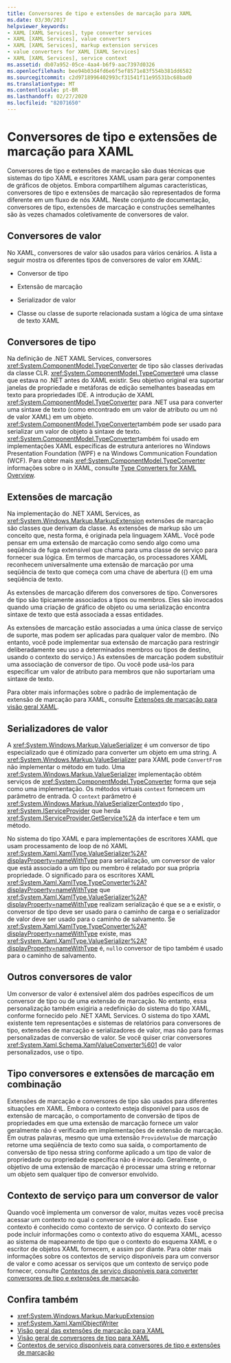 ```yaml
---
title: Conversores de tipo e extensões de marcação para XAML
ms.date: 03/30/2017
helpviewer_keywords:
- XAML [XAML Services], type converter services
- XAML [XAML Services], value converters
- XAML [XAML Services], markup extension services
- value converters for XAML [XAML Services]
- XAML [XAML Services], service context
ms.assetid: db07a952-05ce-4aa4-b6f9-aac7397d0326
ms.openlocfilehash: bee94b03d4fd6e6f5ef8571e83f554b381dd6582
ms.sourcegitcommit: c2d9718996402993cf31541f11e95531bc68bad0
ms.translationtype: MT
ms.contentlocale: pt-BR
ms.lasthandoff: 02/27/2020
ms.locfileid: "82071650"
---
```

# <a name="type-converters-and-markup-extensions-for-xaml"></a>Conversores de tipo e extensões de marcação para XAML

Conversores de tipo e extensões de marcação são duas técnicas que sistemas do tipo XAML e escritores XAML usam para gerar componentes de gráficos de objetos. Embora compartilhem algumas características, conversores de tipo e extensões de marcação são representados de forma diferente em um fluxo de nós XAML. Neste conjunto de documentação, conversores de tipo, extensões de marcação e construções semelhantes são às vezes chamados coletivamente de conversores de valor.

## <a name="value-converters"></a>Conversores de valor

No XAML, conversores de valor são usados para vários cenários. A lista a seguir mostra os diferentes tipos de conversores de valor em XAML:

- Conversor de tipo

- Extensão de marcação

- Serializador de valor

- Classe ou classe de suporte relacionada sustam a lógica de uma sintaxe de texto XAML

## <a name="type-converters"></a>Conversores de tipo

Na definição de .NET XAML Services, conversores <xref:System.ComponentModel.TypeConverter> de tipo são classes derivadas da classe CLR. <xref:System.ComponentModel.TypeConverter>é uma classe que estava no .NET antes do XAML existir. Seu objetivo original era suportar janelas de propriedade e metáforas de edição semelhantes baseadas em texto para propriedades IDE. A introdução de XAML <xref:System.ComponentModel.TypeConverter> para .NET usa para converter uma sintaxe de texto (como encontrado em um valor de atributo ou um nó de valor XAML) em um objeto. <xref:System.ComponentModel.TypeConverter>também pode ser usado para serializar um valor de objeto à sintaxe de texto. <xref:System.ComponentModel.TypeConverter>também foi usado em implementações XAML específicas de estrutura anteriores no Windows Presentation Foundation (WPF) e na Windows Communication Foundation (WCF). Para obter mais <xref:System.ComponentModel.TypeConverter> informações sobre o in XAML, consulte [Type Converters for XAML Overview](type-converters-overview.md).

## <a name="markup-extensions"></a>Extensões de marcação

Na implementação do .NET XAML Services, as <xref:System.Windows.Markup.MarkupExtension> extensões de marcação são classes que derivam da classe. As extensões de markup são um conceito que, nesta forma, é originada pela linguagem XAML. Você pode pensar em uma extensão de marcação como sendo algo como uma seqüência de fuga extensível que chama para uma classe de serviço para fornecer sua lógica. Em termos de marcação, os processadores XAML reconhecem universalmente uma extensão de marcação por uma seqüência de texto que começa com uma chave de abertura ({) em uma seqüência de texto.

As extensões de marcação diferem dos conversores de tipo. Conversores de tipo são tipicamente associados a tipos ou membros. Eles são invocados quando uma criação de gráfico de objeto ou uma serialização encontra sintaxe de texto que está associada a essas entidades.

As extensões de marcação estão associadas a uma única classe de serviço de suporte, mas podem ser aplicadas para qualquer valor de membro. (No entanto, você pode implementar sua extensão de marcação para restringir deliberadamente seu uso a determinados membros ou tipos de destino, usando o contexto do serviço.) As extensões de marcação podem substituir uma associação de conversor de tipo. Ou você pode usá-los para especificar um valor de atributo para membros que não suportariam uma sintaxe de texto.

Para obter mais informações sobre o padrão de implementação de extensão de marcação para XAML, consulte [Extensões de marcação para visão geral XAML](markup-extensions-overview.md).

## <a name="value-serializers"></a>Serializadores de valor

A <xref:System.Windows.Markup.ValueSerializer> é um conversor de tipo especializado que é otimizado para converter um objeto em uma string. A <xref:System.Windows.Markup.ValueSerializer> para XAML pode `ConvertFrom` não implementar o método em tudo. Uma <xref:System.Windows.Markup.ValueSerializer> implementação obtém serviços de <xref:System.ComponentModel.TypeConverter> forma que seja como uma implementação. Os métodos virtuais `context` fornecem um parâmetro de entrada. O `context` parâmetro é <xref:System.Windows.Markup.IValueSerializerContext>do tipo , <xref:System.IServiceProvider> que herda <xref:System.IServiceProvider.GetService%2A> da interface e tem um método.

No sistema do tipo XAML e para implementações de escritores XAML que usam processamento de loop de nó XAML <xref:System.Xaml.XamlType.ValueSerializer%2A?displayProperty=nameWithType> para serialização, um conversor de valor que está associado a um tipo ou membro é relatado por sua própria propriedade. O significado para os escritores XAML <xref:System.Xaml.XamlType.TypeConverter%2A?displayProperty=nameWithType> que <xref:System.Xaml.XamlType.ValueSerializer%2A?displayProperty=nameWithType> realizam serialização é que se a e existir, o conversor de tipo deve ser usado para o caminho de carga e o serializador de valor deve ser usado para o caminho de salvamento. Se <xref:System.Xaml.XamlType.TypeConverter%2A?displayProperty=nameWithType> existe, mas <xref:System.Xaml.XamlType.ValueSerializer%2A?displayProperty=nameWithType> é, `null`o conversor de tipo também é usado para o caminho de salvamento.

## <a name="other-value-converters"></a>Outros conversores de valor

Um conversor de valor é extensível além dos padrões específicos de um conversor de tipo ou de uma extensão de marcação. No entanto, essa personalização também exigiria a redefinição do sistema do tipo XAML, conforme fornecido pelo .NET XAML Services. O sistema do tipo XAML existente tem representações e sistemas de relatórios para conversores de tipo, extensões de marcação e serializadores de valor, mas não para formas personalizadas de conversão de valor. Se você quiser criar conversores <xref:System.Xaml.Schema.XamlValueConverter%601> de valor personalizados, use o tipo.

## <a name="type-converters-and-markup-extensions-in-combination"></a>Tipo conversores e extensões de marcação em combinação

Extensões de marcação e conversores de tipo são usados para diferentes situações em XAML. Embora o contexto esteja disponível para usos de extensão de marcação, o comportamento de conversão de tipos de propriedades em que uma extensão de marcação fornece um valor geralmente não é verificado em implementações de extensão de marcação. Em outras palavras, mesmo que uma extensão `ProvideValue` de marcação retorne uma seqüência de texto como sua saída, o comportamento de conversão de tipo nessa string conforme aplicado a um tipo de valor de propriedade ou propriedade específica não é invocado. Geralmente, o objetivo de uma extensão de marcação é processar uma string e retornar um objeto sem qualquer tipo de conversor envolvido.

## <a name="service-context-for-a-value-converter"></a>Contexto de serviço para um conversor de valor

Quando você implementa um conversor de valor, muitas vezes você precisa acessar um contexto no qual o conversor de valor é aplicado. Esse contexto é conhecido como contexto de serviço. O contexto do serviço pode incluir informações como o contexto ativo do esquema XAML, acesso ao sistema de mapeamento de tipo que o contexto do esquema XAML e o escritor de objetos XAML fornecem, e assim por diante. Para obter mais informações sobre os contextos de serviço disponíveis para um conversor de valor e como acessar os serviços que um contexto de serviço pode fornecer, consulte [Contextos de serviço disponíveis para converter conversores de tipo e extensões de marcação](service-contexts-with-type-converters-and-markup-extensions.md).

## <a name="see-also"></a>Confira também

- <xref:System.Windows.Markup.MarkupExtension>
- <xref:System.Xaml.XamlObjectWriter>
- [Visão geral das extensões de marcação para XAML](markup-extensions-overview.md)
- [Visão geral de conversores de tipo para XAML](type-converters-overview.md)
- [Contextos de serviço disponíveis para conversores de tipo e extensões de marcação](service-contexts-with-type-converters-and-markup-extensions.md)
